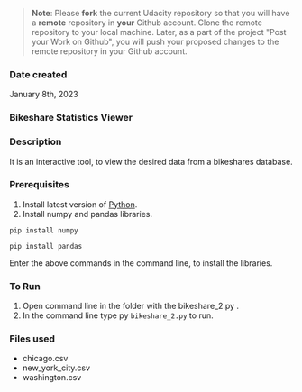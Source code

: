 >**Note**: Please **fork** the current Udacity repository so that you will have a **remote** repository in **your** Github account. Clone the remote repository to your local machine. Later, as a part of the project "Post your Work on Github", you will push your proposed changes to the remote repository in your Github account.

### Date created
January 8th, 2023

### Bikeshare Statistics Viewer


### Description
It is an interactive tool, to view the desired data from a bikeshares database.

### Prerequisites
1. Install latest version of [Python](https://www.python.org/downloads/).
2. Install numpy and pandas libraries.
```
pip install numpy
```
```
pip install pandas
```
Enter the above commands in the command line, to install the libraries.

### To Run
1. Open command line in the folder with the bikeshare_2.py .
2. In the command line type py `bikeshare_2.py` to run.

### Files used
- chicago.csv
- new_york_city.csv
- washington.csv


